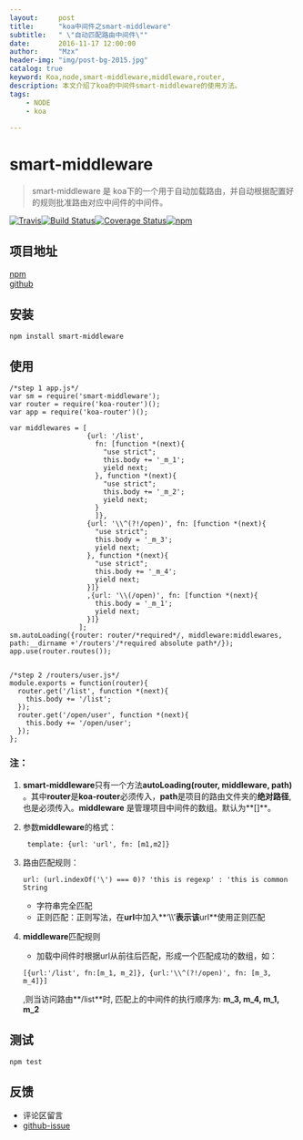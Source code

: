```yaml
---
layout:     post
title:      "koa中间件之smart-middleware"
subtitle:   " \"自动匹配路由中间件\""
date:       2016-11-17 12:00:00
author:     "Mzx"
header-img: "img/post-bg-2015.jpg"
catalog: true
keyword: Koa,node,smart-middleware,middleware,router,
description: 本文介绍了koa的中间件smart-middleware的使用方法。
tags:
    - NODE
    - koa   
 
---
```



#  smart-middleware
> smart-middleware 是 koa下的一个用于自动加载路由，并自动根据配置好的规则批准路由对应中间件的中间件。  
 

[![Travis](https://img.shields.io/badge/npm-0.1.1-brightgreen.svg?style=flat-square)](https://www.npmjs.com/package/smart-middleware)[![Build Status](https://travis-ci.org/amenema/smart-middleware.svg?branch=master)](https://travis-ci.org/amenema/smart-middleware)[![Coverage Status](https://coveralls.io/repos/github/amenema/smart-middleware/badge.svg?branch=master)](https://coveralls.io/github/amenema/smart-middleware?branch=master)[![npm](https://img.shields.io/npm/l/express.svg?style=flat-square)](https://github.com/amenema/smart-middleware/https://github.com/amenema/smart-middleware/blob/master/LICENSE)
 
## 项目地址
[npm](https://www.npmjs.com/package/smart-middleware)  
[github](https://github.com/amenema/smart-middleware)

## 安装  

```
npm install smart-middleware
```
## 使用  

```
/*step 1 app.js*/
var sm = require('smart-middleware');
var router = require('koa-router')();
var app = require('koa-router')();

var middlewares = [
                   {url: '/list',
                     fn: [function *(next){
                       "use strict";
                       this.body += '_m_1';
                       yield next;
                     }, function *(next){
                       "use strict";
                       this.body += '_m_2';
                       yield next;
                     }
                     ]},
                   {url: '\\^(?!/open)', fn: [function *(next){
                     "use strict";
                     this.body = '_m_3';
                     yield next;
                   }, function *(next){
                     "use strict";
                     this.body += '_m_4';
                     yield next;
                   }]}
                   ,{url: '\\(/open)', fn: [function *(next){
                     this.body = '_m_1';
                     yield next;
                   }]}
                 ];
sm.autoLoading({router: router/*required*/, middleware:middlewares, path:__dirname +'/routers'/*required absolute path*/});
app.use(router.routes());


/*step 2 /routers/user.js*/
module.exports = function(router){
  router.get('/list', function *(next){
    this.body += '/list';
  });
  router.get('/open/user', function *(next){
    this.body += '/open/user';
  });
};
```  

### 注：
1. **smart-middleware**只有一个方法**autoLoading(router, middleware, path)** 。其中**router**是**koa-router**必须传入，**path**是项目的路由文件夹的**绝对路径**,也是必须传入。**middleware** 是管理项目中间件的数组。默认为**[]**。
2. 参数**middleware**的格式： 
 
	```
	 template: {url: 'url', fn: [m1,m2]}
	```  
3. 路由匹配规则：  
	
	```
	url: (url.indexOf('\') === 0)? 'this is regexp' : 'this is common String
	```  
	
	* 字符串完全匹配
	* 正则匹配：正则写法，在**url**中加入**‘\\\’**表示该**url**使用正则匹配
4. **middleware**匹配规则
	* 加载中间件时根据url从前往后匹配，形成一个匹配成功的数组，如： 
	 
	```
	[{url:'/list', fn:[m_1, m_2]}, {url:'\\^(?!/open)', fn: [m_3, m_4]}]
	```  
	,则当访问路由**/list**时, 匹配上的中间件的执行顺序为: **m\_3, m\_4, m\_1, m\_2**

## 测试  

```
npm test
```

## 反馈   

* 评论区留言
* [github-issue](https://github.com/amenema/smart-middleware/issues)